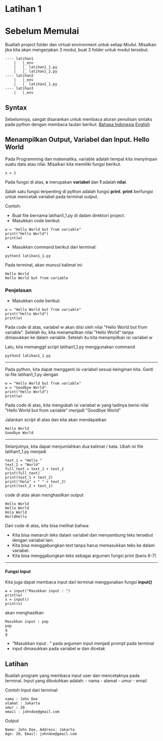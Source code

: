 # Latihan 1

# Sebelum Memulai

Buatlah project folder dan virtual environment untuk setiap Modul. Misalkan jika kita akan mengerjakan 3 modul, buat 3 folder untuk modul tersebut.
```
---- latihan1
    |   |_env
    |   |_ latihan1_1.py
    |   |_ latihan1_2.py
---- latihan2
    |   |_env
    |   |_ latihan2_1.py
---- latihan3
    |   |_env

```

## Syntax
Sebelumnya, sangat disarankan untuk membaca aturan penulisan sintaks pada python dengan membaca tautan berikut.
[Bahasa Indonesia](https://jagongoding.com/python/dasar/aturan-sintaks-python/)
[English](https://www.studytonight.com/python/python-syntax-and-example)




## Menampilkan Output, Variabel dan Input. Hello World

Pada Programming dan matematika, variable adalah tempat kita menyimpan suatu data atau nilai. Misalkan kita memiliki fungsi berikut.

```
x = 1
```

Pada fungsi di atas, **x** merupakan **variabel** dan **1** adalah **nilai**.

Salah satu fungsi terpenting di python adalah fungsi **print**.
**print** berfungsi untuk mencetak variabel pada terminal output.

Contoh:
- Buat file bernama latihan1_1.py di dalam direktori project.
- Masukkan code berikut:
```python3
w = "Hello World but from variable"
print("Hello World")
print(w)
```
- Masukkan command berikut dari terminal:
```
python3 latihan1_1.py
```

Pada terminal, akan muncul kalimat ini:
```
Hello World
Hello World but from variable
```

### Penjelasan
- Masukkan code berikut:
```python3
w = "Hello World but from variable"
print("Hello World")
print(w)
```

Pada code di atas, variabel w akan diisi oleh nilai "Hello World but from variable".
Setelah itu, kita menampilkan nilai "Hello World" tanpa dimasukkan ke dalam variable.
Setelah itu kita menampilkan isi variabel w

Lalu, kita memanggil script latihan1_1.py menggunakan command
```
python3 latihan1_1.py
```


-----------
Pada python, kita dapat mengganti isi variabel sesuai keinginan kita.
Ganti isi file latihan1_1.py dengan

```python3
w = "Hello World but from variable"
w = "Goodbye World"
print("Hello World")
print(w)
```
Pada code di atas, kita mengubah isi variabel w yang tadinya berisi nilai "Hello World but from variable" menjadi "Goodbye World"

Jalankan script di atas dan kita akan mendapatkan
```
Hello World
Goodbye World
```
-----
Selanjutnya, kita dapat menjumlahkan dua kalimat / kata. Ubah isi file latihan1_1.py menjadi
```
text_1 = "Hello "
text_2 = "World"
full_text = text_1 + text_2
print(full_text)
print(text_1 + text_2)
print("Hola" + " " + text_2)
print(text_2 + text_1)
```
code di atas akan menghasilkan output
```
Hello World
Hello World
Hola World
WorldHello
```
Dari code di atas, kita bisa melihat bahwa:
- Kita bisa menaruh teks dalam variabel dan menyambung teks tersebut dengan variabel lain.
- Kita bisa menggabungkan text tanpa harus memasukkan teks ke dalam variabel.
- Kita bisa menggabungkan teks sebagai argumen fungsi print (baris 6-7)

-----------------
#### Fungsi Input
Kita juga dapat membaca input dari terminal menggunakan fungsi **input()**
```python3
w = input("Masukkan input : ")
print(w)
x = input()
print(x)
```
akan menghasilkan
```
Masukkan input : pop
pop
q
q
```

- "Masukkan input : " pada argumen input menjadi prompt pada terminal
- input dimasukkan pada variabel w dan dicetak


## Latihan

Buatlah program yang membaca input user dan mencetaknya pada terminal.
Input yang dibutuhkan adalah:
    - nama
    - alamat
    - umur
    - email

Contoh Input dari terminal:
```
nama : John Doe
alamat : Jakarta
umur : 20
email : johndoe@gmail.com
```

Output
```
Name: John Doe, Address: Jakarta
Age: 20, Email: johndoe@gmail.com
```


